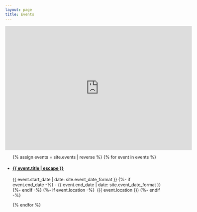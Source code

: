 ```yaml
---
layout: page
title: Events
---
```


<iframe src="https://calendar.google.com/calendar/embed?src=rojbh1o8ffvrbqcj9boh22d361bvrd20%40import.calendar.google.com&ctz=Europe%2FLondon" style="border: 0" width="600" height="400" frameborder="0" scrolling="no"></iframe>

<ul class="list-unstyled">
  {% assign events = site.events | reverse %}
  {% for event in events %}
    <li>
      <h4><a href="{{ event.url }}">{{ event.title | escape }}</a></h4>
      <p class="text-muted text-info">
        <time datetime="{{ event.start_date | date_to_xmlschema }}">
                            {{ event.start_date | date: site.event_date_format }}
                        </time>
        {%- if event.end_date -%}
            - 
            <time datetime="{{ event.end_date | date_to_xmlschema }}">
                                        {{ event.end_date | date: site.event_date_format }}
                                    </time>
        {%- endif -%}     
        {%- if event.location -%}
            &nbsp;({{ event.location }})
        {%- endif -%}                   
      </p>      
    </li>
  {% endfor %}
</ul>